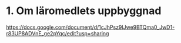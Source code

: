 # 1. Om läromedlets uppbyggnad

https://docs.google.com/document/d/1cJhPsz9lJwe9BTQma0_JwD1-r83UP8ADVnE_ge2pYqc/edit?usp=sharing
